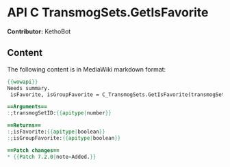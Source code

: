 # API C TransmogSets.GetIsFavorite

**Contributor:** KethoBot

## Content

The following content is in MediaWiki markdown format:

```mediawiki
{{wowapi}}
Needs summary.
 isFavorite, isGroupFavorite = C_TransmogSets.GetIsFavorite(transmogSetID)

==Arguments==
:;transmogSetID:{{apitype|number}}

==Returns==
:;isFavorite:{{apitype|boolean}}
:;isGroupFavorite:{{apitype|boolean}}

==Patch changes==
* {{Patch 7.2.0|note=Added.}}
```